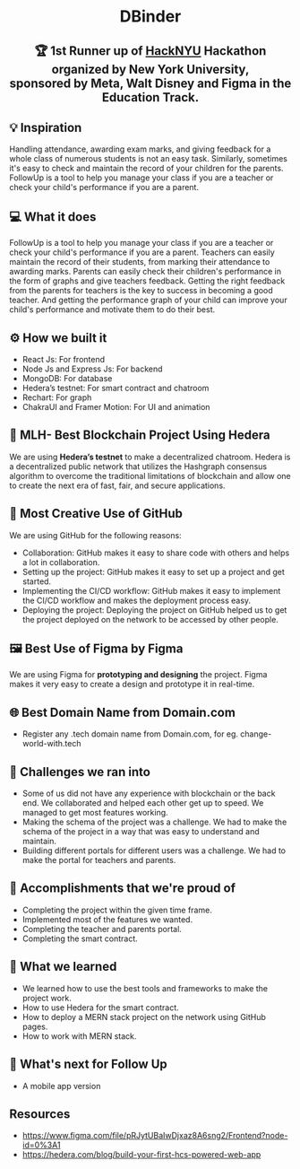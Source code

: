 <h1 align="center">DBinder</h1>

<h2 align="center">🏆 1st Runner up of <a href="https://hacknyu.org/" target="_blank">HackNYU</a> Hackathon organized by New York University,<br/> sponsored by Meta, Walt Disney and Figma in the Education Track.</h2>

## 💡 Inspiration

Handling attendance, awarding exam marks, and giving feedback for a whole class of numerous students is not an easy task. Similarly, sometimes it's easy to check and maintain the record of your children for the parents. FollowUp is a tool to help you manage your class if you are a teacher or check your child's performance if you are a parent.

## 💻 What it does

FollowUp is a tool to help you manage your class if you are a teacher or check your child's performance if you are a parent. Teachers can easily maintain the record of their students, from marking their attendance to awarding marks. Parents can easily check their children's performance in the form of graphs and give teachers feedback. Getting the right feedback from the parents for teachers is the key to success in becoming a good teacher. And getting the performance graph of your child can improve your child's performance and motivate them to do their best.

## ⚙️ How we built it

- React Js: For frontend
- Node Js and Express Js: For backend
- MongoDB: For database
- Hedera’s testnet: For smart contract and chatroom
- Rechart: For graph
- ChakraUI and Framer Motion: For UI and animation

## 🔐 MLH- Best Blockchain Project Using Hedera

We are using **Hedera’s testnet** to make a decentralized chatroom. Hedera is a decentralized public network that utilizes the Hashgraph consensus algorithm to overcome the traditional limitations of blockchain and allow one to create the next era of fast, fair, and secure applications.

## 🤼 Most Creative Use of GitHub

We are using GitHub for the following reasons:

- Collaboration: GitHub makes it easy to share code with others and helps a lot in collaboration.
- Setting up the project: GitHub makes it easy to set up a project and get started.
- Implementing the CI/CD workflow: GitHub makes it easy to implement the CI/CD workflow and makes the deployment process easy.
- Deploying the project: Deploying the project on GitHub helped us to get the project deployed on the network to be accessed by other people.

## 🖼 Best Use of Figma by Figma

We are using Figma for **prototyping and designing** the project. Figma makes it very easy to create a design and prototype it in real-time.

## 🌐 Best Domain Name from Domain.com

- Register any .tech domain name from Domain.com, for eg. change-world-with.tech

## 🧠 Challenges we ran into

- Some of us did not have any experience with blockchain or the back end. We collaborated and helped each other get up to speed. We managed to get most features working.
- Making the schema of the project was a challenge. We had to make the schema of the project in a way that was easy to understand and maintain.
- Building different portals for different users was a challenge. We had to make the portal for teachers and parents.

## 🏅 Accomplishments that we're proud of

- Completing the project within the given time frame.
- Implemented most of the features we wanted.
- Completing the teacher and parents portal.
- Completing the smart contract.

## 📖 What we learned

- We learned how to use the best tools and frameworks to make the project work.
- How to use Hedera for the smart contract.
- How to deploy a MERN stack project on the network using GitHub pages.
- How to work with MERN stack.

## 🚀 What's next for Follow Up

- A mobile app version

## Resources

- https://www.figma.com/file/pRJytUBaIwDjxaz8A6sng2/Frontend?node-id=0%3A1
- https://hedera.com/blog/build-your-first-hcs-powered-web-app